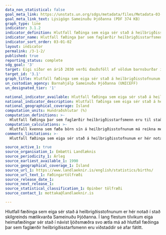 ```yaml
---
data_non_statistical: false
goal_meta_link: https://unstats.un.org/sdgs/metadata/files/Metadata-03-01-02.pdf
goal_meta_link_text: Lýsigögn Sameinuðu Þjóðanna (PDF 374 KB)
graph_type: line
indicator: 3.1.2
indicator_definition: Hlutfall fæðinga sem eiga sér stað á heilbrigðisstofnunum
indicator_name: Hlutfall fæðinga þar sem faglærðir heilbrigðisstarfsmenn eru til staðar.
indicator_sort_order: 03-01-02
layout: indicator
permalink: /3-1-2/
published: true
reporting_status: complete
sdg_goal: '3'
target: Eigi síðar en árið 2030 verði dauðsföll af völdum barnsburðar í heiminum komin niður fyrir 70 af hverjum 100.000 börnum sem fæðast á lífi.
target_id: '3.1'
graph_title: Hlutfall fæðinga sem eiga sér stað á heilbrigðisstofnunum
un_custodian_agency: Barnahjálp Sameinuðu Þjóðanna (UNICEFF)
un_designated_tier: '1'

national_indicator_available: Hlutfall fæðinga sem eiga sér stað á heilbrigðisstofnunum
national_indicator_description: Hlutfall fæðinga sem eiga sér stað á heilbrigðisstofnunum
national_geographical_coverage: Ísland
computation_units: Hundraðshlutar (%)
computation_definitions: >-
  Hlutfall fæðinga þar sem faglærðir heilbrigðisstarfsmenn eru til staðar (læknar, hjúkrunarfræðingar eða ljósmæður) er hlutfall fæðinga þar sem faglærðir heilbrigðisstarfsmenn, þjálfaðir í ummönnun ungabarna og mæðra, jafnt á meðgöngu sem og við og eftir fæðingu, eru viðstaddir. Með fæðingu er átt við fæðingu eins eða fleirri barna, þar með talið andvana fædd börn. Andvana fætt barn er barn sem fætt er eftir 24 eða fleirri vikur meðgöngu sem aldrei dró anda eða sýndi lífsmerki.
computation_calculations: >-
  Hlutfall kvenna sem fæða börn sín á heilbrigðisstofnunum má reikna með því að deila fjölda mæðra sem fæða börn sín á heilbrigðisstofnunum með heildarfjölda fæðinga, margfaldað með 100.
comments_limitations: >-
  Hlutfall fæðinga sem eiga sér stað á heilbrigðisstofnunum er hér notað í stað skilgreinds mælikvarða Sameinuðu Þjóðanna. Í lang flestum tilvikum eiga heimafæðingar sér stað í návist ljóðsmæðra svo ætla má að hlutfall fæðinga þar sem faglærðir heilbrigðisstarfsmenn eru ekki viðstaddir sé afar fátítt. Þessi mælikvarði er notaður sem nálgun á heimsmarkmiðamælikvarða Sameinuðu Þjóðanna. Þar sem því má við komast er unnið að því að finna eða þróa Íslensk gögn til að uppfylla forskrifa Sameinuðu Þjóðanna. Þessi mælikvarði var ekki fundinn í samstarfi við sérfræðinga á þessu sviði.

source_active_1: true
source_organisation_1: Embætti Landlæknis
source_periodicity_1: Árleg
source_earliest_available_1: 1990
source_geographical_coverage_1: Ísland
source_url_1: https://www.landlaeknir.is/english/statistics/births/
source_url_text_1: Fæðingartölfræði
source_release_date_1:
source_next_release_1:
source_statistical_classification_1: Opinber tölfræði
source_contact_1: mottaka@landlaeknir.is

---
```


Hlutfall fæðinga sem eiga sér stað á heilbrigðisstofnunum er hér notað í stað skilgreinds mælikvarða Sameinuðu Þjóðanna. Í lang flestum tilvikum eiga heimafæðingar sér stað í návist ljóðsmæðra svo ætla má að hlutfall fæðinga þar sem faglærðir heilbrigðisstarfsmenn eru viðstaddir sé afar fátítt.
